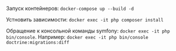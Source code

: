 Запуск контейнеров: `docker-compose up --build -d`

Устновить зависимости: `docker exec -it php composer install`

Обращение к консольной команды symfony: `docker exec -it php bin/console`.
Например: `docker exec -it php bin/console doctrine:migrations:diff`